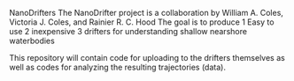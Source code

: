 NanoDrifters
The NanoDrifter project is a collaboration by William A. Coles, Victoria J. Coles, and Rainier R. C. Hood
The goal is to produce
    1 Easy to use
    2 inexpensive
    3 drifters for understanding shallow nearshore waterbodies

This repository will contain code for uploading to the drifters themselves as well as codes for analyzing the resulting trajectories (data).
